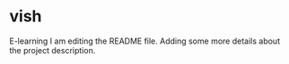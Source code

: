 # vish
E-learning
I am editing the README file. Adding some more details about the project description.
